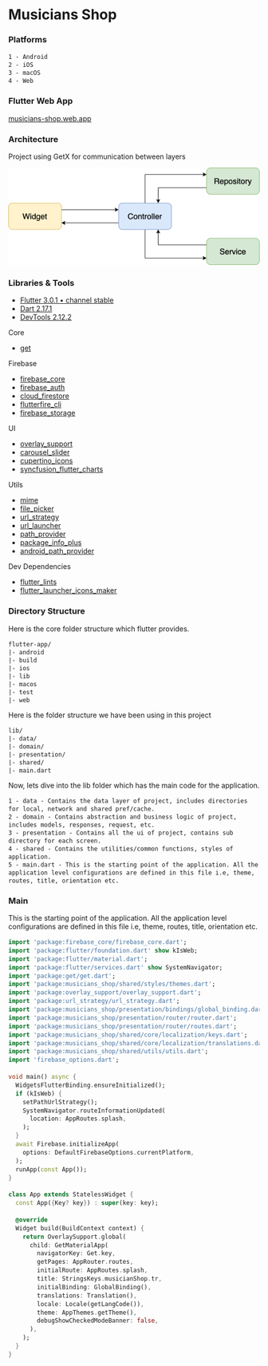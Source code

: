 # Musicians Shop

### Platforms

```
1 - Android
2 - iOS
3 - macOS
4 - Web
```

### Flutter Web App
[musicians-shop.web.app](https://musicians-shop.web.app)

### Architecture
Project using GetX for communication between layers

![](readme/architecture.png)

### Libraries & Tools

- [Flutter 3.0.1 • channel stable](https://flutter.dev)
- [Dart 2.17.1](https://dart.dev)
- [DevTools 2.12.2](https://docs.flutter.dev/development/tools/devtools/overview)

Core
- [get](https://github.com/jonataslaw/getx)

Firebase
- [firebase_core](https://github.com/firebase/flutterfire/tree/master/packages/firebase_core/firebase_core)
- [firebase_auth](https://github.com/firebase/flutterfire/tree/master/packages/firebase_auth/firebase_auth)
- [cloud_firestore](https://github.com/firebase/flutterfire/tree/master/packages/cloud_firestore/cloud_firestore)
- [flutterfire_cli](https://github.com/invertase/flutterfire_cli)
- [firebase_storage](https://github.com/firebase/flutterfire/tree/master/packages/firebase_storage/firebase_storage)

UI
- [overlay_support](https://github.com/boyan01/overlay_support)
- [carousel_slider](https://github.com/serenader2014/flutter_carousel_slider)
- [cupertino_icons](https://github.com/flutter/packages/tree/master/third_party/packages/cupertino_icons)
- [syncfusion_flutter_charts](https://github.com/syncfusion/flutter-widgets)

Utils
- [mime](https://github.com/dart-lang/mime)
- [file_picker](https://github.com/miguelpruivo/flutter_file_picker)
- [url_strategy](https://github.com/simpleclub/url_strategy)
- [url_launcher](https://github.com/flutter/plugins/tree/main/packages/url_launcher/url_launcher)
- [path_provider](https://github.com/flutter/plugins/tree/main/packages/path_provider/path_provider)
- [package_info_plus](https://github.com/fluttercommunity/plus_plugins/tree/main/packages)
- [android_path_provider](https://github.com/mix1009/android_path_provider)

Dev Dependencies
- [flutter_lints](https://github.com/flutter/packages/tree/main/packages/flutter_lints)
- [flutter_launcher_icons_maker](https://github.com/gsmlg-dev/flutter_launcher_icons_maker)

### Directory Structure
Here is the core folder structure which flutter provides.

```
flutter-app/
|- android
|- build
|- ios
|- lib
|- macos
|- test
|- web
```

Here is the folder structure we have been using in this project

```
lib/
|- data/
|- domain/
|- presentation/
|- shared/
|- main.dart
```

Now, lets dive into the lib folder which has the main code for the application.

```
1 - data - Contains the data layer of project, includes directories for local, network and shared pref/cache.
2 - domain - Contains abstraction and business logic of project, includes models, responses, request, etc.
3 - presentation - Contains all the ui of project, contains sub directory for each screen.
4 - shared - Contains the utilities/common functions, styles of application.
5 - main.dart - This is the starting point of the application. All the application level configurations are defined in this file i.e, theme, routes, title, orientation etc.
```

### Main
This is the starting point of the application. All the application level configurations are defined in this file i.e, theme, routes, title, orientation etc.

```dart
import 'package:firebase_core/firebase_core.dart';
import 'package:flutter/foundation.dart' show kIsWeb;
import 'package:flutter/material.dart';
import 'package:flutter/services.dart' show SystemNavigator;
import 'package:get/get.dart';
import 'package:musicians_shop/shared/styles/themes.dart';
import 'package:overlay_support/overlay_support.dart';
import 'package:url_strategy/url_strategy.dart';
import 'package:musicians_shop/presentation/bindings/global_binding.dart';
import 'package:musicians_shop/presentation/router/router.dart';
import 'package:musicians_shop/presentation/router/routes.dart';
import 'package:musicians_shop/shared/core/localization/keys.dart';
import 'package:musicians_shop/shared/core/localization/translations.dart';
import 'package:musicians_shop/shared/utils/utils.dart';
import 'firebase_options.dart';

void main() async {
  WidgetsFlutterBinding.ensureInitialized();
  if (kIsWeb) {
    setPathUrlStrategy();
    SystemNavigator.routeInformationUpdated(
      location: AppRoutes.splash,
    );
  }
  await Firebase.initializeApp(
    options: DefaultFirebaseOptions.currentPlatform,
  );
  runApp(const App());
}

class App extends StatelessWidget {
  const App({Key? key}) : super(key: key);

  @override
  Widget build(BuildContext context) {
    return OverlaySupport.global(
      child: GetMaterialApp(
        navigatorKey: Get.key,
        getPages: AppRouter.routes,
        initialRoute: AppRoutes.splash,
        title: StringsKeys.musicianShop.tr,
        initialBinding: GlobalBinding(),
        translations: Translation(),
        locale: Locale(getLangCode()),
        theme: AppThemes.getTheme(),
        debugShowCheckedModeBanner: false,
      ),
    );
  }
}
```
